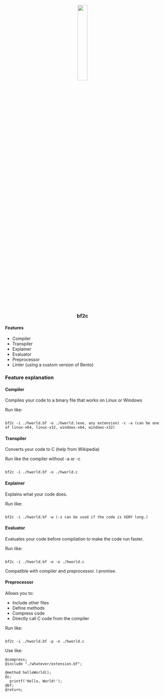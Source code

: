 <div align="center">
    <img width="25%" src="https://i.insider.com/56eae5a4dd0895cb5b8b456d?width=750&format=jpeg&auto=webp">
    <h3>bf2c</h3>
</div>

<h4>Features</h4>
<ul>
     <li>Compiler</li>
     <li>Transpiler</li>
     <li>Explainer</li>
     <li>Evaluator</li>
     <li>Preprocessor</li>
     <li>Linter (using a custom version of Bento)</li>
</ul>

<h3>Feature explanation</h3>
<h4>Compiler</h4>
<p>Compiles your code to a binary file that works on Linux or Windows</p>
<p>Run like:</p>
<code>
bf2c -i ./hworld.bf -o ./hworld.(exe, any extension) -c -a (can be one of linux-x64, linux-x32, windows-x64, windows-x32)
</code>

<h4>Transpiler</h4>
<p>Converts your code to C (help from Wikipedia)</p>
<p>Run like the compiler without -a or -c</p>
<code>
bf2c -i ./hworld.bf -o ./hworld.c
</code>

<h4>Explainer</h4>
<p>Explains what your code does.</p>
<p>Run like:</p>
<code>
bf2c -i ./hworld.bf -w (-s can be used if the code is VERY long.)
</code>

<h4>Evaluator</h4>
<p>Evaluates your code before compilation to make the code run faster.</p>
<p>Run like:</p>
<code>
bf2c -i ./hworld.bf -e -o ./hworld.c
</code>
<p>Compatible with compiler and preprocessor. I promise.</p>

<h4>Preprocessor</h4>
<p>Allows you to:</p>
<ul>
    <li>Include other files</li>
    <li>Define methods</li>
    <li>Compress code</li>
    <li>Directly call C code from the compiler</li>
</ul>
<p>Run like:</p>
<code>
bf2c -i ./hworld.bf -p -o ./hworld.c
</code>
<p>Use like:</p>

```
@compress;
@include "./whatever/extension.bf";

@method helloWorld();
@c;
  printf('Hello, World!');
@bf;
@return;
```

